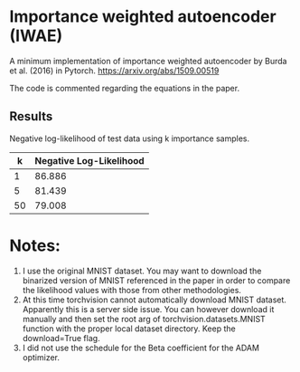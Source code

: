 # Importance weighted autoencoder (IWAE)

A minimum implementation of importance weighted autoencoder by Burda et al. (2016) in Pytorch.
https://arxiv.org/abs/1509.00519

The code is commented regarding the equations in the paper. 


## Results

Negative log-likelihood of test data using k importance samples. 

 k | Negative Log-Likelihood 
---| -----------------------
1  | 86.886
5  | 81.439
50 | 79.008

# Notes: 
1. I use the original MNIST dataset. You may want to download the binarized version of MNIST referenced in the paper in order to compare the likelihood values with those from other methodologies.
2. At this time torchvision cannot automatically download MNIST dataset. Apparently this is a server side issue. You can however download it manually and then set the root arg of torchvision.datasets.MNIST function with the proper local dataset directory. Keep the download=True flag.
3. I did not use the schedule for the Beta coefficient for the ADAM optimizer. 
